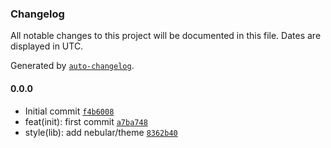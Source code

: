 ### Changelog

All notable changes to this project will be documented in this file. Dates are displayed in UTC.

Generated by [`auto-changelog`](https://github.com/CookPete/auto-changelog).

#### 0.0.0

- Initial commit [`f4b6008`](https://github.com/danilipari/nx-socket-ng-nest/commit/f4b6008da503bd4d328fe179b39a90516ecde59a)
- feat(init): first commit [`a7ba748`](https://github.com/danilipari/nx-socket-ng-nest/commit/a7ba748c8b6df0d7bcbbc35589a2c7bcc7147119)
- style(lib): add nebular/theme [`8362b40`](https://github.com/danilipari/nx-socket-ng-nest/commit/8362b40753e3f4fff322df51ea9b367936188d5d)
